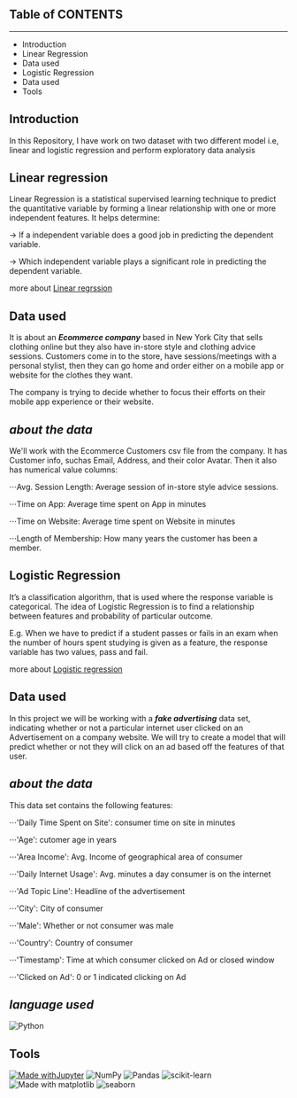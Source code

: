 ## Table of CONTENTS 
---------------------

 * Introduction
 * Linear Regression
 * Data used
 * Logistic Regression
 * Data used
 * Tools


**Introduction**
------------------------
In this Repository, I have work on two dataset with two different model i.e, linear and logistic regression and perform exploratory data analysis

**Linear regression**
----------------------

Linear Regression is a statistical supervised learning technique to predict the quantitative variable by forming a linear relationship with one or more independent features.
It helps determine:

→ If a independent variable does a good job in predicting the dependent variable.

→ Which independent variable plays a significant role in predicting the dependent variable.

more about [Linear regrssion](https://en.wikipedia.org/wiki/Linear_regression)

**Data used**
-------------------------
It is about an ***Ecommerce company*** based in New York City that sells clothing online but they also have in-store style and clothing advice sessions. Customers come in to the store, have sessions/meetings with a personal stylist, then they can go home and order either on a mobile app or website for the clothes they want.

The company is trying to decide whether to focus their efforts on their mobile app experience or their website. 

***about the data***
-------------------------
We'll work with the Ecommerce Customers csv file from the company. It has Customer info, suchas Email, Address, and their color Avatar. Then it also has numerical value columns:

⋅⋅⋅Avg. Session Length: Average session of in-store style advice sessions.

⋅⋅⋅Time on App: Average time spent on App in minutes

⋅⋅⋅Time on Website: Average time spent on Website in minutes

⋅⋅⋅Length of Membership: How many years the customer has been a member.

**Logistic Regression**
----------------------------
It’s a classification algorithm, that is used where the response variable is categorical. The idea of Logistic Regression is to find a relationship between features and probability of particular outcome.

E.g. When we have to predict if a student passes or fails in an exam when the number of hours spent studying is given as a feature, the response variable has two values, pass and fail.

more about [Logistic regression](https://en.wikipedia.org/wiki/Logistic_regression)

**Data used**
--------------------------
In this project we will be working with a ***fake advertising*** data set, indicating whether or not a particular internet user clicked on an Advertisement on a company website. We will try to create a model that will predict whether or not they will click on an ad based off the features of that user.

***about the data***
--------------------------
This data set contains the following features:

⋅⋅⋅'Daily Time Spent on Site': consumer time on site in minutes

⋅⋅⋅'Age': cutomer age in years

⋅⋅⋅'Area Income': Avg. Income of geographical area of consumer

⋅⋅⋅'Daily Internet Usage': Avg. minutes a day consumer is on the internet

⋅⋅⋅'Ad Topic Line': Headline of the advertisement

⋅⋅⋅'City': City of consumer

⋅⋅⋅'Male': Whether or not consumer was male

⋅⋅⋅'Country': Country of consumer

⋅⋅⋅'Timestamp': Time at which consumer clicked on Ad or closed window

⋅⋅⋅'Clicked on Ad': 0 or 1 indicated clicking on Ad


***language used***
--------------------------
![Python](https://img.shields.io/badge/python-3670A0?style=for-the-badge&logo=python&logoColor=ffdd54)

**Tools**
-----------------------
[![Made withJupyter](https://img.shields.io/badge/Made%20with-Jupyter-orange?style=for-the-badge&logo=Jupyter)](https://jupyter.org/try)    ![NumPy](https://img.shields.io/badge/numpy-%23013243.svg?style=for-the-badge&logo=numpy&logoColor=white)   ![Pandas](https://img.shields.io/badge/pandas-%23150458.svg?style=for-the-badge&logo=pandas&logoColor=white)   ![scikit-learn](https://img.shields.io/badge/scikit--learn-%23F7931E.svg?style=for-the-badge&logo=scikit-learn&logoColor=white)  ![Made with matplotlib](https://user-images.githubusercontent.com/86251750/131215488-94af2d33-08f1-456a-be19-b67c7d843c2b.png)   ![seaborn](https://user-images.githubusercontent.com/86251750/131215821-a3141328-0d6f-48a1-a234-4044299af2ef.png)
